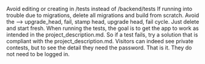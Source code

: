Avoid editing or creating in /tests instead of /backend/tests
If running into trouble due to migrations, delete all migrations and build from scratch. Avoid the --> upgrade_head, fail, stamp head, upgrade head, fail cycle. Just delete and start fresh.
When running the tests, the goal is to get the app to work as intended in the project_description.md. So if a test fails, try a solution that is compliant with the project_description.md.
Visitors can indeed see private contests, but to see the detail they need the password. That is it. They do not need to be logged in.
